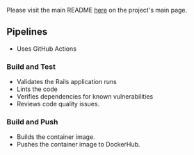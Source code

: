 Please visit the main README [here](https://github.com/Plant-Coach) on the project's main page.

## Pipelines
- Uses GitHub Actions

### Build and Test
- Validates the Rails application runs
- Lints the code 
- Verifies dependencies for known vulnerabilities
- Reviews code quality issues.

### Build and Push
- Builds the container image.
- Pushes the container image to DockerHub.